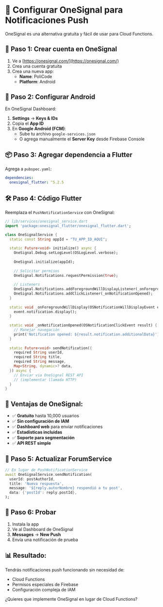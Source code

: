 # 🔔 Configurar OneSignal para Notificaciones Push

OneSignal es una alternativa gratuita y fácil de usar para Cloud Functions.

## 📱 **Paso 1: Crear cuenta en OneSignal**

1. Ve a [https://onesignal.com/](https://onesignal.com/)
2. Crea una cuenta gratuita
3. Crea una nueva app:
   - **Name**: PoliCode
   - **Platform**: Android

## 🔧 **Paso 2: Configurar Android**

En OneSignal Dashboard:
1. **Settings** → **Keys & IDs**
2. Copia el **App ID**
3. En **Google Android (FCM)**: 
   - Sube tu archivo `google-services.json`
   - O agrega manualmente el **Server Key** desde Firebase Console

## 📦 **Paso 3: Agregar dependencia a Flutter**

Agrega a `pubspec.yaml`:
```yaml
dependencies:
  onesignal_flutter: ^5.2.5
```

## 🛠️ **Paso 4: Código Flutter**

Reemplaza el `PushNotificationService` con OneSignal:

```dart
// lib/services/onesignal_service.dart
import 'package:onesignal_flutter/onesignal_flutter.dart';

class OneSignalService {
  static const String appId = "TU_APP_ID_AQUI";
  
  static Future<void> initialize() async {
    OneSignal.Debug.setLogLevel(OSLogLevel.verbose);
    
    OneSignal.initialize(appId);
    
    // Solicitar permisos
    OneSignal.Notifications.requestPermission(true);
    
    // Listeners
    OneSignal.Notifications.addForegroundWillDisplayListener(_onForegroundWillDisplay);
    OneSignal.Notifications.addClickListener(_onNotificationOpened);
  }
  
  static void _onForegroundWillDisplay(OSNotificationWillDisplayEvent event) {
    event.notification.display();
  }
  
  static void _onNotificationOpened(OSNotificationClickEvent result) {
    // Manejar navegación
    print('Notification opened: ${result.notification.additionalData}');
  }
  
  static Future<void> sendNotification({
    required String userId,
    required String title,
    required String message,
    Map<String, dynamic>? data,
  }) async {
    // Enviar via OneSignal REST API
    // (implementar llamada HTTP)
  }
}
```

## 🎯 **Ventajas de OneSignal:**

- ✅ **Gratuito** hasta 10,000 usuarios
- ✅ **Sin configuración de IAM**
- ✅ **Dashboard web** para enviar notificaciones
- ✅ **Estadísticas incluidas**
- ✅ **Soporte para segmentación**
- ✅ **API REST simple**

## 🔄 **Paso 5: Actualizar ForumService**

```dart
// En lugar de PushNotificationService
await OneSignalService.sendNotification(
  userId: postAuthorId,
  title: 'Nueva respuesta',
  message: '${reply.autorNombre} respondió a tu post',
  data: {'postId': reply.postId},
);
```

## 🧪 **Paso 6: Probar**

1. Instala la app
2. Ve al Dashboard de OneSignal
3. **Messages** → **New Push**
4. Envía una notificación de prueba

## 📊 **Resultado:**

Tendrás notificaciones push funcionando sin necesidad de:
- Cloud Functions
- Permisos especiales de Firebase
- Configuración compleja de IAM

¿Quieres que implemente OneSignal en lugar de Cloud Functions?
